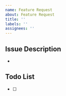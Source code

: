 ```yaml
---
name: Feature Request
about: Feature Request
title: ''
labels: ''
assignees: ''
---
```


## Issue Description <!-- 이슈에 대해서 설명해주세요. -->

-

## Todo List <!-- 기능을 구현하기 위해 할 일을 작성해주세요. -->

- [ ]

